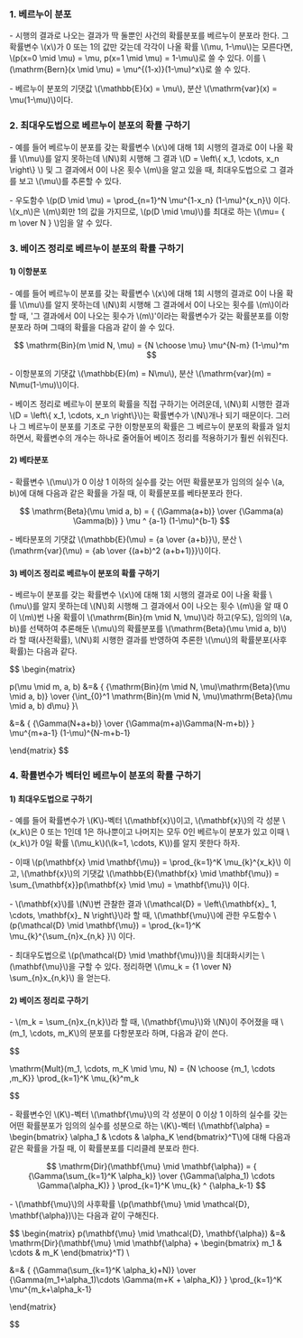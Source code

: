 ### 1. 베르누이 분포

\- 시행의 결과로 나오는 결과가 딱 둘뿐인 사건의 확률분포를 베르누이 분포라 한다. 그 확률변수 \\(x\\)가 0 또는 1의 값만 갖는데 각각이 나올 확률 \\(\mu, 1-\mu\\)는 모른다면, \\(p(x=0 \mid \mu) = \mu, p(x=1 \mid \mu) = 1-\mu\\)로 쓸 수 있다. 이를 \\(\mathrm{Bern}(x \mid \mu) = \mu^{(1-x)}(1-\mu)^x\\)로 쓸 수 있다.

\- 베르누이 분포의 기댓값 \\(\mathbb{E}(x) = \mu\\), 분산 \\(\mathrm{var}(x) = \mu(1-\mu)\\)이다.

### 2. 최대우도법으로 베르누이 분포의 확률 구하기

\- 예를 들어 베르누이 분포를 갖는 확률변수 \\(x\\)에 대해 1회 시행의 결과로 0이 나올 확률 \\(\mu\\)를 알지 못하는데 \\(N\\)회 시행해 그 결과 \\(D = \left\\{ x_1, \cdots, x_n \right\\} \\) 및 그 결과에서 0이 나온 횟수 \\(m\\)을 알고 있을 때, 최대우도법으로 그 결과를 보고 \\(\mu\\)를 추론할 수 있다.

\- 우도함수 \\(p(D \mid \mu) = \prod_{n=1}^N \mu^{1-x_n} (1-\mu)^{x_n}\\) 이다. \\(x_n\\)은 \\(m\\)회만 1의 값을 가지므로, \\(p(D \mid \mu)\\)를 최대로 하는 \\(\mu= { m \over N } \\)임을 알 수 있다.


### 3. 베이즈 정리로 베르누이 분포의 확률 구하기

#### 1) 이항분포

\- 예를 들어 베르누이 분포를 갖는 확률변수 \\(x\\)에 대해 1회 시행의 결과로 0이 나올 확률 \\(\mu\\)를 알지 못하는데 \\(N\\)회 시행해 그 결과에서 0이 나오는 횟수를 \\(m\\)이라 할 때, '그 결과에서 0이 나오는 횟수가 \\(m\\)'이라는 확률변수가 갖는 확률분포를 이항분포라 하며 그때의 확률을 다음과 같이 쓸 수 있다.

$$
\mathrm{Bin}(m \mid N, \mu) = {N \choose \mu} \mu^{N-m} (1-\mu)^m
$$

\- 이항분포의 기댓값 \\(\mathbb{E}(m) = N\mu\\), 분산 \\(\mathrm{var}(m) = N\mu(1-\mu)\\)이다.

\- 베이즈 정리로 베르누이 분포의 확률을 직접 구하기는 어려운데, \\(N\\)회 시행한 결과 \\(D = \left\\{ x_1, \cdots, x_n \right\\}\\)는 확률변수가 \\(N\\)개나 되기 때문이다. 그러나 그 베르누이 분포를 기초로 구한 이항분포의 확률은 그 베르누이 분포의 확률과 일치하면서, 확률변수의 개수는 하나로 줄어들어 베이즈 정리를 적용하기가 훨씬 쉬워진다.


#### 2) 베타분포

\- 확률변수 \\(\mu\\)가 0 이상 1 이하의 실수를 갖는 어떤 확률분포가 임의의 실수 \\(a, b\\)에 대해 다음과 같은 확률을 가질 때, 이 확률분포를 베타분포라 한다.

$$
\mathrm{Beta}(\mu \mid a, b) = { {\Gamma(a+b)} \over {\Gamma(a) \Gamma(b)} } \mu ^ {a-1} (1-\mu)^{b-1}
$$

\- 베타분포의 기댓값 \\(\mathbb{E}(\mu) = {a \over {a+b}}\\), 분산 \\(\mathrm{var}(\mu) = {ab \over {(a+b)^2 (a+b+1)}}\\)이다.


#### 3) 베이즈 정리로 베르누이 분포의 확률 구하기

\- 베르누이 분포를 갖는 확률변수 \\(x\\)에 대해 1회 시행의 결과로 0이 나올 확률 \\(\mu\\)를 알지 못하는데 \\(N\\)회 시행해 그 결과에서 0이 나오는 횟수 \\(m\\)을 알 때 0이 \\(m\\)번 나올 확률이 \\(\mathrm{Bin}(m \mid N, \mu)\\)라 하고(우도), 임의의 \\(a, b\\)를 선택하여 추론해둔 \\(\mu\\)의 확률분포를 \\(\mathrm{Beta}(\mu \mid a, b)\\)라 할 때(사전확률), \\(N\\)회 시행한 결과를 반영하여 추론한 \\(\mu\\)의 확률분포(사후확률)는 다음과 같다.

$$
\begin{matrix}

p(\mu \mid m, a, b) &=& { {\mathrm{Bin}(m \mid N, \mu)\mathrm{Beta}(\mu \mid a, b)} \over {\int_{0}^1 \mathrm{Bin}(m \mid N, \mu)\mathrm{Beta}(\mu \mid a, b) d\mu} }\\

&=& { {\Gamma(N+a+b)} \over {\Gamma(m+a)\Gamma(N-m+b)} } \mu^{m+a-1} (1-\mu)^{N-m+b-1}

\end{matrix}
$$



### 4. 확률변수가 벡터인 베르누이 분포의 확률 구하기

#### 1) 최대우도법으로 구하기

\- 예를 들어 확률변수가 \\(K\\)-벡터 \\(\mathbf{x}\\)이고, \\(\mathbf{x}\\)의 각 성분 \\(x_k\\)은 0 또는 1인데 1은 하나뿐이고 나머지는 모두 0인 베르누이 분포가 있고 이때 \\(x_k\\)가 0일 확률 \\(\mu_k\\)(\\(k=1, \cdots, K\\))를 알지 못한다 하자. 

\- 이때 \\(p(\mathbf{x} \mid \mathbf{\mu}) = \prod_{k=1}^K \mu_{k}^{x_k}\\) 이고, \\(\mathbf{x}\\)의 기댓값 \\(\mathbb{E}(\mathbf{x} \mid \mathbf{\mu}) = \sum_{\mathbf{x}}p(\mathbf{x} \mid \mu) = \mathbf{\mu}\\) 이다.

\- \\(\mathbf{x}\\)를 \\(N\\)번 관찰한 결과 \\(\mathcal{D} = \left\\{\mathbf{x}_ 1, \cdots, \mathbf{x}_ N \right\\}\\)라 할 때, \\(\mathbf{\mu}\\)에 관한 우도함수 \\(p(\mathcal{D} \mid \mathbf{\mu}) = \prod_{k=1}^K \mu_{k}^{\sum_{n}x_{n,k} }\\) 이다.

\- 최대우도법으로 \\(p(\mathcal{D} \mid \mathbf{\mu})\\)을 최대화시키는 \\(\mathbf{\mu}\\)을 구할 수 있다. 정리하면 \\(\mu_k = {1 \over N} \sum_{n}x_{n,k}\\) 을 얻는다.


#### 2) 베이즈 정리로 구하기

\- \\(m_k = \sum_{n}x_{n,k}\\)라 할 때, \\(\mathbf{\mu}\\)와 \\(N\\)이 주어졌을 때 \\(m_1, \cdots, m_K\\)의 분포를 다항분포라 하며, 다음과 같이 쓴다.

$$

\mathrm{Mult}(m_1, \cdots, m_K \mid \mu, N) = {N \choose {m_1, \cdots ,m_K}} \prod_{k=1}^K \mu_{k}^m_k

$$

\- 확률변수인 \\(K\\)-벡터 \\(\mathbf{\mu}\\)의 각 성분이 0 이상 1 이하의 실수를 갖는 어떤 확률분포가 임의의 실수를 성분으로 하는 \\(K\\)-벡터 \\(\mathbf{\alpha} = \begin{bmatrix} \alpha_1 & \cdots & \alpha_K \end{bmatrix}^T\\)에 대해 다음과 같은 확률을 가질 때, 이 확률분포를 디리클레 분포라 한다.

$$
\mathrm{Dir}(\mathbf{\mu} \mid \mathbf{\alpha}) = { {\Gamma(\sum_{k=1}^K \alpha_k)} \over {\Gamma(\alpha_1) \cdots \Gamma(\alpha_K)} } \prod_{k=1}^K \mu_{k} ^ {\alpha_k-1} 
$$

\- \\(\mathbf{\mu}\\)의 사후확률 \\(p(\mathbf{\mu} \mid \mathcal{D}, \mathbf{\alpha})\\)는 다음과 같이 구해진다.

$$
\begin{matrix}
p(\mathbf{\mu} \mid \mathcal{D}, \mathbf{\alpha}) &=& \mathrm{Dir}(\mathbf{\mu} \mid \mathbf{\alpha} + \begin{bmatrix} m_1 & \cdots & m_K \end{bmatrix}^T) \\

&=& { {\Gamma(\sum_{k=1}^K \alpha_k)+N)} \over {\Gamma(m_1+\alpha_1)\cdots \Gamma(m+K + \alpha_K)} } \prod_{k=1}^K \mu^{m_k+\alpha_k-1} 


\end{matrix}


$$